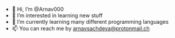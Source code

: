 - 👋 Hi, I’m @Arnav000
- 👀 I’m interested in learning new stuff
- 🌱 I’m currently learning many different programming languages
- 📫 You can reach me by arnavsachdeva@protonmail.ch
